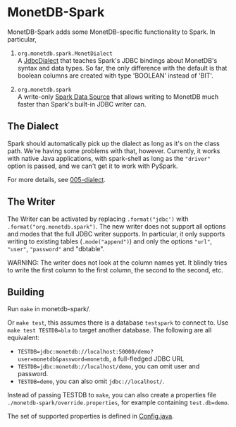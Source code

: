 # MonetDB-Spark

MonetDB-Spark adds some MonetDB-specific functionality to Spark.
In particular,

1. `org.monetdb.spark.MonetDialect`<br>
   A [JdbcDialect] that teaches Spark's JDBC bindings about MonetDB's
   syntax and data types. So far, the only difference with the default
   is that boolean columns are created with type 'BOOLEAN' instead
   of 'BIT'.

2. `org.monetdb.spark`<br>
   A write-only [Spark Data Source] that allows writing to MonetDB much
   faster than Spark's built-in JDBC writer can.


## The Dialect

Spark should automatically pick up the dialect as long as it's on the
class path. We're having some problems with that, however.
Currently, it works with native Java applications, with spark-shell
as long as the `"driver"` option is passed, and we can't get it to
work with PySpark.

For more details, see [005-dialect](notes/005-dialect.md).


## The Writer

The Writer can be activated by replacing `.format("jdbc')`
with `.format("org.monetdb.spark")`.
The new writer does not support all options and modes that the
full JDBC writer supports. In particular, it only supports writing
to existing tables (`.mode("append")`) and only the options `"url"`,
`"user"`, `"password"` and "dbtable".

WARNING: The writer does not look at the column names yet.
It blindly tries to write the first column to the first column, the second
to the second, etc.

## Building

Run `make` in monetdb-spark/.

Or `make test`, this assumes there is a database `testspark` to connect to.
Use `make test TESTDB=bla` to target another database.
The following are all equivalent:

* `TESTDB=jdbc:monetdb://localhost:50000/demo?user=monetdb&password=monetdb`, 
  a full-fledged JDBC URL
* `TESTDB=jdbc:monetdb://localhost/demo`, you can omit user and password.
* `TESTDB=demo`, you can also omit `jdbc://localhost/`.

Instead of passing TESTDB to `make`, you can also create a properties file
`./monetdb-spark/override.properties`, for example containing `test.db=demo`.

The set of supported properties is defined in 
[Config.java](monetdb-spark/src/test/java/org/monetdb/spark/Config.java).


[JdbcDialect]: https://spark.apache.org/docs/latest/api/java/org/apache/spark/sql/jdbc/JdbcDialect.html

[Spark Data Source]: https://spark.apache.org/docs/latest/sql-data-sources.html
